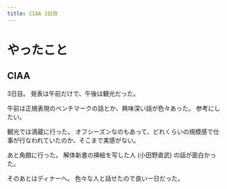 ```yaml
---
title: CIAA 3日目
---
```


# やったこと

## CIAA

3日目。
発表は午前だけで、午後は観光だった。

午前は正規表現のベンチマークの話とか、興味深い話が色々あった。
参考にしたい。

観光では酒蔵に行った。
オフシーズンなのもあって、どれくらいの規模感で仕事が行なわれていたのか、そこまで実感がない。

あと角館に行った。
解体新書の挿絵を写した人 (小田野直武) の話が面白かった。

そのあとはディナーへ。
色々な人と話せたので良い一日だった。
